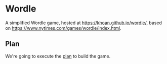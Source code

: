 # Wordle

A simplified Wordle game, hosted at https://khoan.github.io/wordle/, based on https://www.nytimes.com/games/wordle/index.html.

## Plan

We're going to execute the [plan](docs/plan.md) to build the game.